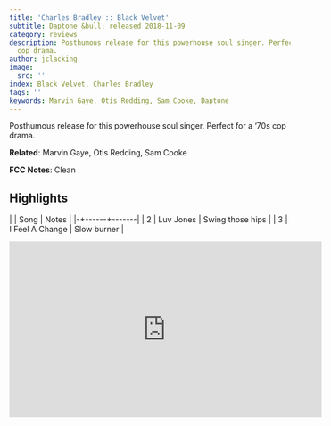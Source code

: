 ```yaml
---
title: 'Charles Bradley :: Black Velvet'
subtitle: Daptone &bull; released 2018-11-09
category: reviews
description: Posthumous release for this powerhouse soul singer. Perfect for a ‘70s
  cop drama.
author: jclacking
image:
  src: ''
index: Black Velvet, Charles Bradley
tags: ''
keywords: Marvin Gaye, Otis Redding, Sam Cooke, Daptone
---
```

Posthumous release for this powerhouse soul singer. Perfect for a ‘70s cop drama.<!--more-->

**Related**: Marvin Gaye, Otis Redding, Sam Cooke

**FCC Notes**: Clean

## Highlights

| | Song | Notes |
|-+------+-------|
| 2 | Luv Jones | Swing those hips |
| 3 | I Feel A Change | Slow burner |

<div class="tlo-detail-video"><iframe width="560" height="315" src="https://www.youtube.com/embed/Cx8qITIIRiU" frameborder="0" allow="autoplay; encrypted-media" allowfullscreen></iframe></div>

